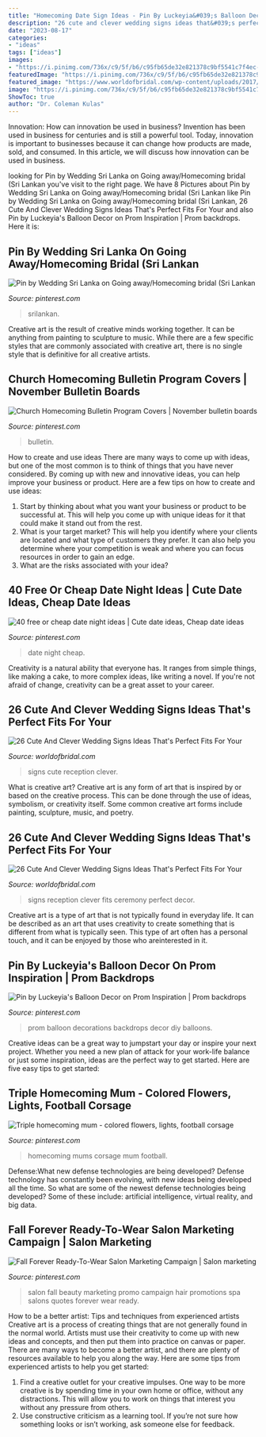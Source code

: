 ```yaml
---
title: "Homecoming Date Sign Ideas - Pin By Luckeyia&#039;s Balloon Decor On Prom Inspiration"
description: "26 cute and clever wedding signs ideas that&#039;s perfect fits for your"
date: "2023-08-17"
categories:
- "ideas"
tags: ["ideas"]
images:
- "https://i.pinimg.com/736x/c9/5f/b6/c95fb65de32e821378c9bf5541c7f4ec--salon-marketing-marketing-ideas.jpg"
featuredImage: "https://i.pinimg.com/736x/c9/5f/b6/c95fb65de32e821378c9bf5541c7f4ec--salon-marketing-marketing-ideas.jpg"
featured_image: "https://www.worldofbridal.com/wp-content/uploads/2017/07/Wedding-Signs-11.jpg"
image: "https://i.pinimg.com/736x/c9/5f/b6/c95fb65de32e821378c9bf5541c7f4ec--salon-marketing-marketing-ideas.jpg"
ShowToc: true
author: "Dr. Coleman Kulas"
---
```



Innovation: How can innovation be used in business?
Invention has been used in business for centuries and is still a powerful tool. Today, innovation is important to businesses because it can change how products are made, sold, and consumed. In this article, we will discuss how innovation can be used in business.

	

		
looking for Pin by Wedding Sri Lanka on Going away/Homecoming bridal (Sri Lankan you've visit to the right page. We have 8 Pictures about Pin by Wedding Sri Lanka on Going away/Homecoming bridal (Sri Lankan like Pin by Wedding Sri Lanka on Going away/Homecoming bridal (Sri Lankan, 26 Cute And Clever Wedding Signs Ideas That&#039;s Perfect Fits For Your and also Pin by Luckeyia&#039;s Balloon Decor on Prom Inspiration | Prom backdrops. Here it is:
		
    
## Pin By Wedding Sri Lanka On Going Away/Homecoming Bridal (Sri Lankan

<img loading=lazy src="https://i.pinimg.com/736x/2a/2f/dd/2a2fddaae729b272b3ef7888c04be5e4.jpg" onerror="this.onerror=null;this.src='https://tse1.mm.bing.net/th?id=OIP.hrDYfA3MSwjwq3jVY5tcCQHaLa&amp;pid=15.1';" alt="Pin by Wedding Sri Lanka on Going away/Homecoming bridal (Sri Lankan">

_Source: pinterest.com_

>srilankan. 

	

Creative art is the result of creative minds working together. It can be anything from painting to sculpture to music. While there are a few specific styles that are commonly associated with creative art, there is no single style that is definitive for all creative artists.

    
## Church Homecoming Bulletin Program Covers | November Bulletin Boards

<img loading=lazy src="https://i.pinimg.com/736x/ec/6f/ec/ec6fecb268feff54ebcf91ac1d955e6b.jpg" onerror="this.onerror=null;this.src='https://tse4.mm.bing.net/th?id=OIP.I6oC_v5HZRAh98sWWYSrXQAAAA&amp;pid=15.1';" alt="Church Homecoming Bulletin Program Covers | November bulletin boards">

_Source: pinterest.com_

>bulletin. 

	

How to create and use ideas
There are many ways to come up with ideas, but one of the most common is to think of things that you have never considered. By coming up with new and innovative ideas, you can help improve your business or product. Here are a few tips on how to create and use ideas: 
1. Start by thinking about what you want your business or product to be successful at. This will help you come up with unique ideas for it that could make it stand out from the rest. 
2. What is your target market? This will help you identify where your clients are located and what type of customers they prefer. It can also help you determine where your competition is weak and where you can focus resources in order to gain an edge. 
3. What are the risks associated with your idea?

    
## 40 Free Or Cheap Date Night Ideas | Cute Date Ideas, Cheap Date Ideas

<img loading=lazy src="https://i.pinimg.com/736x/48/ba/4b/48ba4b35855c8d5ff37a71e3b302462b.jpg" onerror="this.onerror=null;this.src='https://tse1.mm.bing.net/th?id=OIP.JgdtRfzrOp30lOTRZGpD-gHaLG&amp;pid=15.1';" alt="40 free or cheap date night ideas | Cute date ideas, Cheap date ideas">

_Source: pinterest.com_

>date night cheap. 

	

Creativity is a natural ability that everyone has. It ranges from simple things, like making a cake, to more complex ideas, like writing a novel. If you're not afraid of change, creativity can be a great asset to your career.

    
## 26 Cute And Clever Wedding Signs Ideas That&#039;s Perfect Fits For Your

<img loading=lazy src="https://www.worldofbridal.com/wp-content/uploads/2017/07/Wedding-Signs-24.jpg" onerror="this.onerror=null;this.src='https://tse2.mm.bing.net/th?id=OIP._MZkj62dM_YdFp6kfCDqOgHaLH&amp;pid=15.1';" alt="26 Cute And Clever Wedding Signs Ideas That&#039;s Perfect Fits For Your">

_Source: worldofbridal.com_

>signs cute reception clever. 

	

What is creative art?
Creative art is any form of art that is inspired by or based on the creative process. This can be done through the use of ideas, symbolism, or creativity itself. Some common creative art forms include painting, sculpture, music, and poetry.

    
## 26 Cute And Clever Wedding Signs Ideas That&#039;s Perfect Fits For Your

<img loading=lazy src="https://www.worldofbridal.com/wp-content/uploads/2017/07/Wedding-Signs-11.jpg" onerror="this.onerror=null;this.src='https://tse1.mm.bing.net/th?id=OIP.BitRrKY8UXTFNqNYnubiKgHaLH&amp;pid=15.1';" alt="26 Cute And Clever Wedding Signs Ideas That&#039;s Perfect Fits For Your">

_Source: worldofbridal.com_

>signs reception clever fits ceremony perfect decor. 

	

Creative art is a type of art that is not typically found in everyday life. It can be described as an art that uses creativity to create something that is different from what is typically seen. This type of art often has a personal touch, and it can be enjoyed by those who areinterested in it.

    
## Pin By Luckeyia&#039;s Balloon Decor On Prom Inspiration | Prom Backdrops

<img loading=lazy src="https://i.pinimg.com/736x/0b/74/27/0b7427a56a4f77a0b794c55ece59db8b.jpg" onerror="this.onerror=null;this.src='https://tse2.mm.bing.net/th?id=OIP.u-MHzOsj7562A7uiU9W2twHaNL&amp;pid=15.1';" alt="Pin by Luckeyia&#039;s Balloon Decor on Prom Inspiration | Prom backdrops">

_Source: pinterest.com_

>prom balloon decorations backdrops decor diy balloons. 

	

Creative ideas can be a great way to jumpstart your day or inspire your next project. Whether you need a new plan of attack for your work-life balance or just some inspiration, ideas are the perfect way to get started. Here are five easy tips to get started: 

    
## Triple Homecoming Mum - Colored Flowers, Lights, Football Corsage

<img loading=lazy src="https://i.pinimg.com/736x/78/76/56/78765692b42f73947889223d00930c98--homecoming-corsage-homecoming-mums.jpg" onerror="this.onerror=null;this.src='https://tse3.mm.bing.net/th?id=OIP.9OFl5JrcsPa5yPHuz5Q6cwHaOP&amp;pid=15.1';" alt="Triple homecoming mum - colored flowers, lights, football corsage">

_Source: pinterest.com_

>homecoming mums corsage mum football. 

	

Defense:What new defense technologies are being developed?
Defense technology has constantly been evolving, with new ideas being developed all the time. So what are some of the newest defense technologies being developed? Some of these include: artificial intelligence, virtual reality, and big data.

    
## Fall Forever Ready-To-Wear Salon Marketing Campaign | Salon Marketing

<img loading=lazy src="https://i.pinimg.com/736x/c9/5f/b6/c95fb65de32e821378c9bf5541c7f4ec--salon-marketing-marketing-ideas.jpg" onerror="this.onerror=null;this.src='https://tse4.mm.bing.net/th?id=OIP._fn28KOjExD4O7dDP-9_0wHaMH&amp;pid=15.1';" alt="Fall Forever Ready-To-Wear Salon Marketing Campaign | Salon marketing">

_Source: pinterest.com_

>salon fall beauty marketing promo campaign hair promotions spa salons quotes forever wear ready. 

	

How to be a better artist: Tips and techniques from experienced artists
Creative art is a process of creating things that are not generally found in the normal world. Artists must use their creativity to come up with new ideas and concepts, and then put them into practice on canvas or paper. There are many ways to become a better artist, and there are plenty of resources available to help you along the way. Here are some tips from experienced artists to help you get started: 
1. Find a creative outlet for your creative impulses. One way to be more creative is by spending time in your own home or office, without any distractions. This will allow you to work on things that interest you without any pressure from others. 
2. Use constructive criticism as a learning tool. If you’re not sure how something looks or isn’t working, ask someone else for feedback.

